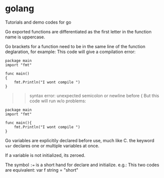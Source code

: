 # golang
Tutorials and demo codes for go




Go exported functions are differentiated as the first letter in the function
name is uppercase.

Go brackets for a function need to be in the same line of the function
deglaration, for example:
This code will give a compilation error:
```
package main
import "fmt"

func main()
{
    fmt.Println("I wont compile ")
}
```
>> syntax error: unexpected semicolon or newline before {
But this code will run w/o problems:
```
package main
import "fmt"

func main(){
    fmt.Println("I wont compile ")
}
```

Go variables are explicitily declared before use, much like C.
the keyword `var` declares one or multiple variables at once.

If a variable is not initialized, its zeroed.

The symbol `:=` is a short hand for declare and initialize.
e.g.:
This two codes are equivalent:
var f string = "short"


